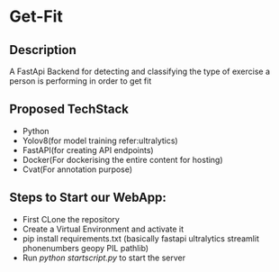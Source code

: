 # Get-Fit



## Description
 A FastApi Backend for detecting and classifying the type of exercise a person is performing in order to get fit 
   
 

 


 

 
 
## Proposed TechStack
<ul>
<li>Python</li>
<li>Yolov8(for model training refer:ultralytics)</li>
<li>FastAPI(for creating API endpoints)</li>
<li>Docker(For dockerising the entire content for hosting)</li>
<li>Cvat(For annotation purpose)</li>
</ul>


## Steps to Start our WebApp:
- First CLone the repository
- Create a Virtual Environment and activate it
- pip install requirements.txt (basically fastapi ultralytics streamlit phonenumbers geopy PIL pathlib)
- Run *python startscript.py* to start the server 

 

